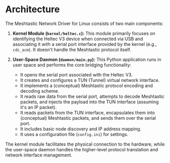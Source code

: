 # Architecture

The Meshtastic Network Driver for Linux consists of two main components:

1.  **Kernel Module (`kernel/heltec.c`):** This module primarily focuses on identifying the Heltec V3 device when connected via USB and associating it with a serial port interface provided by the kernel (e.g., `cdc_acm`). It doesn't handle the Meshtastic protocol itself.

2.  **User-Space Daemon (`daemon/main.py`):** This Python application runs in user space and performs the core bridging functionality:
    - It opens the serial port associated with the Heltec V3.
    - It creates and configures a TUN (Tunnel) virtual network interface.
    - It implements a (conceptual) Meshtastic protocol encoding and decoding scheme.
    - It reads raw data from the serial port, attempts to decode Meshtastic packets, and injects the payload into the TUN interface (assuming it's an IP packet).
    - It reads packets from the TUN interface, encapsulates them into (conceptual) Meshtastic packets, and sends them over the serial port.
    - It includes basic node discovery and IP address mapping.
    - It uses a configuration file (`config.ini`) for settings.

The kernel module facilitates the physical connection to the hardware, while the user-space daemon handles the higher-level protocol translation and network interface management.
